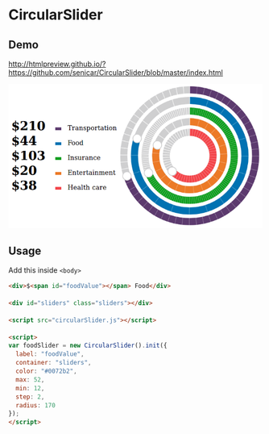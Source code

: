 # CircularSlider

## Demo

http://htmlpreview.github.io/?https://github.com/senicar/CircularSlider/blob/master/index.html

![screenshot](https://github.com/senicar/CircularSlider/blob/master/demo.png)

## Usage

Add this inside `<body>`
```html
<div>$<span id="foodValue"></span> Food</div>

<div id="sliders" class="sliders"></div>

<script src="circularSlider.js"></script>

<script>
var foodSlider = new CircularSlider().init({
  label: "foodValue",
  container: "sliders",
  color: "#0072b2",
  max: 52,
  min: 12,
  step: 2,
  radius: 170
});
</script>
```
